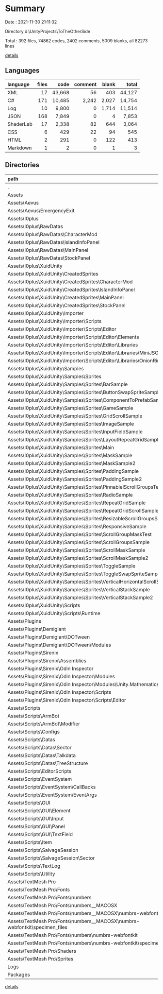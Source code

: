 # Summary

Date : 2021-11-30 21:11:32

Directory d:\UnityProjects\ToTheOtherSide

Total : 392 files,  74862 codes, 2402 comments, 5009 blanks, all 82273 lines

[details](details.md)

## Languages
| language | files | code | comment | blank | total |
| :--- | ---: | ---: | ---: | ---: | ---: |
| XML | 17 | 43,668 | 56 | 403 | 44,127 |
| C# | 171 | 10,485 | 2,242 | 2,027 | 14,754 |
| Log | 10 | 9,800 | 0 | 1,714 | 11,514 |
| JSON | 168 | 7,849 | 0 | 4 | 7,853 |
| ShaderLab | 17 | 2,338 | 82 | 644 | 3,064 |
| CSS | 6 | 429 | 22 | 94 | 545 |
| HTML | 2 | 291 | 0 | 122 | 413 |
| Markdown | 1 | 2 | 0 | 1 | 3 |

## Directories
| path | files | code | comment | blank | total |
| :--- | ---: | ---: | ---: | ---: | ---: |
| . | 392 | 74,862 | 2,402 | 5,009 | 82,273 |
| Assets | 371 | 58,441 | 2,346 | 3,284 | 64,071 |
| Assets\Aevus | 2 | 120 | 18 | 25 | 163 |
| Assets\Aevus\EmergencyExit | 2 | 120 | 18 | 25 | 163 |
| Assets\I0plus | 197 | 10,957 | 656 | 681 | 12,294 |
| Assets\I0plus\RawDatas | 101 | 7,135 | 0 | 0 | 7,135 |
| Assets\I0plus\RawDatas\CharacterMod | 25 | 1,902 | 0 | 0 | 1,902 |
| Assets\I0plus\RawDatas\IslandInfoPanel | 27 | 1,828 | 0 | 0 | 1,828 |
| Assets\I0plus\RawDatas\MainPanel | 24 | 1,589 | 0 | 0 | 1,589 |
| Assets\I0plus\RawDatas\StockPanel | 25 | 1,816 | 0 | 0 | 1,816 |
| Assets\I0plus\XuidUnity | 96 | 3,822 | 656 | 681 | 5,159 |
| Assets\I0plus\XuidUnity\CreatedSprites | 8 | 8 | 0 | 0 | 8 |
| Assets\I0plus\XuidUnity\CreatedSprites\CharacterMod | 2 | 2 | 0 | 0 | 2 |
| Assets\I0plus\XuidUnity\CreatedSprites\IslandInfoPanel | 2 | 2 | 0 | 0 | 2 |
| Assets\I0plus\XuidUnity\CreatedSprites\MainPanel | 2 | 2 | 0 | 0 | 2 |
| Assets\I0plus\XuidUnity\CreatedSprites\StockPanel | 2 | 2 | 0 | 0 | 2 |
| Assets\I0plus\XuidUnity\Importer | 26 | 3,385 | 621 | 613 | 4,619 |
| Assets\I0plus\XuidUnity\Importer\Scripts | 26 | 3,385 | 621 | 613 | 4,619 |
| Assets\I0plus\XuidUnity\Importer\Scripts\Editor | 26 | 3,385 | 621 | 613 | 4,619 |
| Assets\I0plus\XuidUnity\Importer\Scripts\Editor\Elements | 15 | 1,522 | 202 | 260 | 1,984 |
| Assets\I0plus\XuidUnity\Importer\Scripts\Editor\Libraries | 2 | 584 | 96 | 106 | 786 |
| Assets\I0plus\XuidUnity\Importer\Scripts\Editor\Libraries\MiniJSON | 1 | 400 | 96 | 76 | 572 |
| Assets\I0plus\XuidUnity\Importer\Scripts\Editor\Libraries\OnionRing | 1 | 184 | 0 | 30 | 214 |
| Assets\I0plus\XuidUnity\Samples | 56 | 56 | 0 | 0 | 56 |
| Assets\I0plus\XuidUnity\Samples\Sprites | 56 | 56 | 0 | 0 | 56 |
| Assets\I0plus\XuidUnity\Samples\Sprites\BarSample | 2 | 2 | 0 | 0 | 2 |
| Assets\I0plus\XuidUnity\Samples\Sprites\ButtonSwapSpriteSample | 2 | 2 | 0 | 0 | 2 |
| Assets\I0plus\XuidUnity\Samples\Sprites\ComponentToPrefabSample | 2 | 2 | 0 | 0 | 2 |
| Assets\I0plus\XuidUnity\Samples\Sprites\GameSample | 2 | 2 | 0 | 0 | 2 |
| Assets\I0plus\XuidUnity\Samples\Sprites\GridScrollSample | 2 | 2 | 0 | 0 | 2 |
| Assets\I0plus\XuidUnity\Samples\Sprites\ImageSample | 2 | 2 | 0 | 0 | 2 |
| Assets\I0plus\XuidUnity\Samples\Sprites\InputFieldSample | 2 | 2 | 0 | 0 | 2 |
| Assets\I0plus\XuidUnity\Samples\Sprites\LayoutRepeatGridSample | 2 | 2 | 0 | 0 | 2 |
| Assets\I0plus\XuidUnity\Samples\Sprites\Main | 2 | 2 | 0 | 0 | 2 |
| Assets\I0plus\XuidUnity\Samples\Sprites\MaskSample | 2 | 2 | 0 | 0 | 2 |
| Assets\I0plus\XuidUnity\Samples\Sprites\MaskSample2 | 2 | 2 | 0 | 0 | 2 |
| Assets\I0plus\XuidUnity\Samples\Sprites\PaddingSample | 2 | 2 | 0 | 0 | 2 |
| Assets\I0plus\XuidUnity\Samples\Sprites\PaddingSample2 | 2 | 2 | 0 | 0 | 2 |
| Assets\I0plus\XuidUnity\Samples\Sprites\PinnablelScrollGroupsTest | 2 | 2 | 0 | 0 | 2 |
| Assets\I0plus\XuidUnity\Samples\Sprites\RadioSample | 2 | 2 | 0 | 0 | 2 |
| Assets\I0plus\XuidUnity\Samples\Sprites\RepeatGridSample | 2 | 2 | 0 | 0 | 2 |
| Assets\I0plus\XuidUnity\Samples\Sprites\RepeatGridScrollSample | 2 | 2 | 0 | 0 | 2 |
| Assets\I0plus\XuidUnity\Samples\Sprites\ResizableScrollGroupsSample | 2 | 2 | 0 | 0 | 2 |
| Assets\I0plus\XuidUnity\Samples\Sprites\ResponsiveSample | 2 | 2 | 0 | 0 | 2 |
| Assets\I0plus\XuidUnity\Samples\Sprites\ScrollGroupMaskTest | 2 | 2 | 0 | 0 | 2 |
| Assets\I0plus\XuidUnity\Samples\Sprites\ScrollGroupsSample | 2 | 2 | 0 | 0 | 2 |
| Assets\I0plus\XuidUnity\Samples\Sprites\ScrollMaskSample | 2 | 2 | 0 | 0 | 2 |
| Assets\I0plus\XuidUnity\Samples\Sprites\ScrollMaskSample2 | 2 | 2 | 0 | 0 | 2 |
| Assets\I0plus\XuidUnity\Samples\Sprites\ToggleSample | 2 | 2 | 0 | 0 | 2 |
| Assets\I0plus\XuidUnity\Samples\Sprites\ToggleSwapSpriteSample | 2 | 2 | 0 | 0 | 2 |
| Assets\I0plus\XuidUnity\Samples\Sprites\VerticalHorizontalScrollSample | 2 | 2 | 0 | 0 | 2 |
| Assets\I0plus\XuidUnity\Samples\Sprites\VerticalStackSample | 2 | 2 | 0 | 0 | 2 |
| Assets\I0plus\XuidUnity\Samples\Sprites\VerticalStackSample2 | 2 | 2 | 0 | 0 | 2 |
| Assets\I0plus\XuidUnity\Scripts | 6 | 373 | 35 | 68 | 476 |
| Assets\I0plus\XuidUnity\Scripts\Runtime | 6 | 373 | 35 | 68 | 476 |
| Assets\Plugins | 27 | 40,308 | 763 | 879 | 41,950 |
| Assets\Plugins\Demigiant | 8 | 1,321 | 535 | 228 | 2,084 |
| Assets\Plugins\Demigiant\DOTween | 8 | 1,321 | 535 | 228 | 2,084 |
| Assets\Plugins\Demigiant\DOTween\Modules | 8 | 1,321 | 535 | 228 | 2,084 |
| Assets\Plugins\Sirenix | 19 | 38,987 | 228 | 651 | 39,866 |
| Assets\Plugins\Sirenix\Assemblies | 7 | 37,501 | 0 | 395 | 37,896 |
| Assets\Plugins\Sirenix\Odin Inspector | 12 | 1,486 | 228 | 256 | 1,970 |
| Assets\Plugins\Sirenix\Odin Inspector\Modules | 1 | 744 | 29 | 110 | 883 |
| Assets\Plugins\Sirenix\Odin Inspector\Modules\Unity.Mathematics | 1 | 744 | 29 | 110 | 883 |
| Assets\Plugins\Sirenix\Odin Inspector\Scripts | 11 | 742 | 199 | 146 | 1,087 |
| Assets\Plugins\Sirenix\Odin Inspector\Scripts\Editor | 9 | 664 | 151 | 125 | 940 |
| Assets\Scripts | 117 | 3,800 | 805 | 837 | 5,442 |
| Assets\Scripts\ArmBot | 13 | 374 | 33 | 82 | 489 |
| Assets\Scripts\ArmBot\Modifier | 2 | 28 | 2 | 4 | 34 |
| Assets\Scripts\Configs | 2 | 166 | 18 | 57 | 241 |
| Assets\Scripts\Datas | 18 | 614 | 45 | 116 | 775 |
| Assets\Scripts\Datas\Sector | 4 | 197 | 2 | 38 | 237 |
| Assets\Scripts\Datas\Talkdata | 4 | 69 | 2 | 12 | 83 |
| Assets\Scripts\Datas\TreeStructure | 1 | 116 | 8 | 25 | 149 |
| Assets\Scripts\EditorScripts | 6 | 268 | 121 | 78 | 467 |
| Assets\Scripts\EventSystem | 24 | 734 | 48 | 152 | 934 |
| Assets\Scripts\EventSystem\CallBacks | 3 | 135 | 14 | 31 | 180 |
| Assets\Scripts\EventSystem\EventArgs | 5 | 60 | 2 | 9 | 71 |
| Assets\Scripts\GUI | 21 | 699 | 36 | 166 | 901 |
| Assets\Scripts\GUI\Element | 4 | 102 | 7 | 22 | 131 |
| Assets\Scripts\GUI\Input | 1 | 10 | 2 | 2 | 14 |
| Assets\Scripts\GUI\Panel | 12 | 446 | 12 | 103 | 561 |
| Assets\Scripts\GUI\TextField | 3 | 78 | 5 | 25 | 108 |
| Assets\Scripts\Item | 8 | 101 | 9 | 12 | 122 |
| Assets\Scripts\SalvageSession | 9 | 288 | 440 | 73 | 801 |
| Assets\Scripts\SalvageSession\Sector | 2 | 78 | 208 | 16 | 302 |
| Assets\Scripts\TextLog | 2 | 17 | 0 | 2 | 19 |
| Assets\Scripts\Utility | 7 | 319 | 51 | 66 | 436 |
| Assets\TextMesh Pro | 28 | 3,256 | 104 | 862 | 4,222 |
| Assets\TextMesh Pro\Fonts | 10 | 763 | 22 | 216 | 1,001 |
| Assets\TextMesh Pro\Fonts\numbers | 10 | 763 | 22 | 216 | 1,001 |
| Assets\TextMesh Pro\Fonts\numbers\__MACOSX | 5 | 5 | 0 | 0 | 5 |
| Assets\TextMesh Pro\Fonts\numbers\__MACOSX\numbrs-webfontkit | 5 | 5 | 0 | 0 | 5 |
| Assets\TextMesh Pro\Fonts\numbers\__MACOSX\numbrs-webfontkit\specimen_files | 2 | 2 | 0 | 0 | 2 |
| Assets\TextMesh Pro\Fonts\numbers\numbrs-webfontkit | 5 | 758 | 22 | 216 | 996 |
| Assets\TextMesh Pro\Fonts\numbers\numbrs-webfontkit\specimen_files | 2 | 415 | 21 | 90 | 526 |
| Assets\TextMesh Pro\Shaders | 17 | 2,338 | 82 | 644 | 3,064 |
| Assets\TextMesh Pro\Sprites | 1 | 155 | 0 | 2 | 157 |
| Logs | 10 | 9,800 | 0 | 1,714 | 11,514 |
| Packages | 2 | 495 | 0 | 2 | 497 |

[details](details.md)